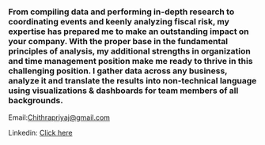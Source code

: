 ### From compiling data and performing in-depth research to coordinating events and keenly analyzing fiscal risk, my expertise has prepared me to make an outstanding impact on your company. With the proper base in the fundamental principles of analysis, my additional strengths in organization and time management position make me ready to thrive in this challenging position. I gather data across any business, analyze it and translate the results into non-technical language using visualizations & dashboards for team members of all backgrounds.

Email:Chithrapriyaj@gmail.com

Linkedin: [Click here](https://www.linkedin.com/in/chithrajanardhana/)

<!--
**mriganv/mriganv** is a ✨ _special_ ✨ repository because its `README.md` (this file) appears on your GitHub profile.

Here are some ideas to get you started:

- 🔭 I’m currently working on ...
- 🌱 I’m currently learning ...
- 👯 I’m looking to collaborate on ...
- 🤔 I’m looking for help with ...
- 💬 Ask me about ...
- 📫 How to reach me: ...
- 😄 Pronouns: ...
- ⚡ Fun fact: ...
-->
